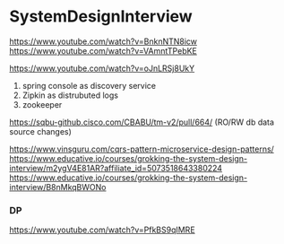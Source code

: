 # SystemDesignInterview


https://www.youtube.com/watch?v=BnknNTN8icw
https://www.youtube.com/watch?v=VAmntTPebKE


https://www.youtube.com/watch?v=oJnLRSj8UkY


1) spring console as discovery service
2) Zipkin as distrubuted logs
3) zookeeper


https://sqbu-github.cisco.com/CBABU/tm-v2/pull/664/ (RO/RW db data source changes)

https://www.vinsguru.com/cqrs-pattern-microservice-design-patterns/
https://www.educative.io/courses/grokking-the-system-design-interview/m2ygV4E81AR?affiliate_id=5073518643380224
https://www.educative.io/courses/grokking-the-system-design-interview/B8nMkqBWONo


### DP
https://www.youtube.com/watch?v=PfkBS9qIMRE
